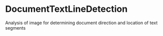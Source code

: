 # DocumentTextLineDetection
Analysis of image for determining document direction and location of text segments
